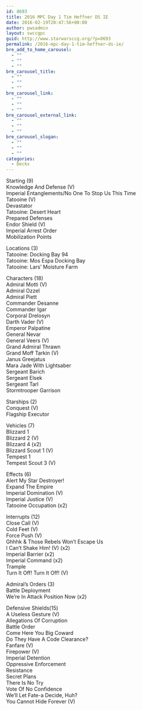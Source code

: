 ```yaml
---
id: 8693
title: 2016 MPC Day 1 Tim Heffner DS IE
date: 2016-02-19T20:47:56+00:00
author: pwsadmin
layout: swccgpc
guid: http://www.starwarsccg.org/?p=8693
permalink: /2016-mpc-day-1-tim-heffner-ds-ie/
bre_add_to_home_carousel:
  - ""
  - ""
  - ""
bre_carousel_title:
  - ""
  - ""
  - ""
bre_carousel_link:
  - ""
  - ""
  - ""
bre_carousel_external_link:
  - ""
  - ""
  - ""
bre_carousel_slogan:
  - ""
  - ""
  - ""
categories:
  - Decks
---
```

Starting (9)  
Knowledge And Defense (V)  
Imperial Entanglements/No One To Stop Us This Time  
Tatooine (V)  
Devastator  
Tatooine: Desert Heart  
Prepared Defenses  
Endor Shield (V)  
Imperial Arrest Order  
Mobilization Points

Locations (3)  
Tatooine: Docking Bay 94  
Tatooine: Mos Espa Docking Bay  
Tatooine: Lars&#8217; Moisture Farm

Characters (18)  
Admiral Motti (V)  
Admiral Ozzel  
Admiral Piett  
Commander Desanne  
Commander Igar  
Corporal Drelosyn  
Darth Vader (V)  
Emperor Palpatine  
General Nevar  
General Veers (V)  
Grand Admiral Thrawn  
Grand Moff Tarkin (V)  
Janus Greejatus  
Mara Jade With Lightsaber  
Sergeant Barich  
Sergeant Elsek  
Sergeant Tarl  
Stormtrooper Garrison

Starships (2)  
Conquest (V)  
Flagship Executor

Vehicles (7)  
Blizzard 1  
Blizzard 2 (V)  
Blizzard 4 (x2)  
Blizzard Scout 1 (V)  
Tempest 1  
Tempest Scout 3 (V)

Effects (6)  
Alert My Star Destroyer!  
Expand The Empire  
Imperial Domination (V)  
Imperial Justice (V)  
Tatooine Occupation (x2)

Interrupts (12)  
Close Call (V)  
Cold Feet (V)  
Force Push (V)  
Ghhhk & Those Rebels Won&#8217;t Escape Us  
I Can&#8217;t Shake Him! (V) (x2)  
Imperial Barrier (x2)  
Imperial Command (x2)  
Trample  
Turn It Off! Turn It Off! (V)

Admiral&#8217;s Orders (3)  
Battle Deployment  
We&#8217;re In Attack Position Now (x2)

Defensive Shields(15)  
A Useless Gesture (V)  
Allegations Of Corruption  
Battle Order  
Come Here You Big Coward  
Do They Have A Code Clearance?  
Fanfare (V)  
Firepower (V)  
Imperial Detention  
Oppressive Enforcement  
Resistance  
Secret Plans  
There Is No Try  
Vote Of No Confidence  
We&#8217;ll Let Fate-a Decide, Huh?  
You Cannot Hide Forever (V)